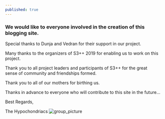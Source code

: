 ```yaml
---
published: true
---
```

### We would like to everyone involved in the creation of this blogging site. 


Special thanks to Dunja and Vedran for their support in our project.

Many thanks to the organizers of S3++ 2019 for enabling us to work on this project.

Thank you to all project leaders and participants of S3++ for the great sense of community and friendships formed. 

Thank you to all of our mothers for birthing us.

Thanks in advance to everyone who will contribute to this site in the future...

Best Regards, 

The Hypochondriacs
![group_picture](/myDNA/img/project_group.jpg)